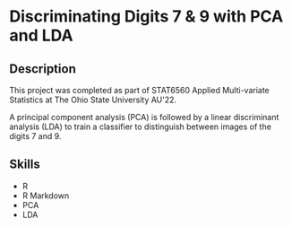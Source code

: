 # Discriminating Digits 7 & 9 with PCA and LDA

## Description
This project was completed as part of STAT6560 Applied Multi-variate Statistics at The Ohio State University AU'22.

A principal component analysis (PCA) is followed by a linear discriminant analysis (LDA) to train a classifier to distinguish between images of the digits 7 and 9. 

## Skills
- R
- R Markdown
- PCA
- LDA
